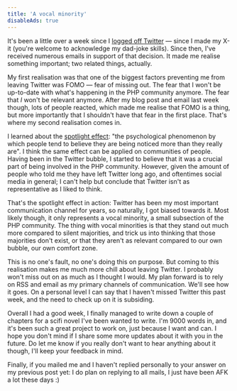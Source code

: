 ```yaml
---
title: 'A vocal minority'
disableAds: true
---
```


It's been a little over a week since I [logged off Twitter](/blog/twitter-exit) — since I made my X-it (you're welcome to acknowledge my dad-joke skills). Since then, I've received numerous emails in support of that decision. It made me realise something important; two related things, actually.

My first realisation was that one of the biggest factors preventing me from leaving Twitter was FOMO — fear of missing out. The fear that I won't be up-to-date with what's happening in the PHP community anymore. The fear that _I_ won't be relevant anymore. After my blog post and email last week though, lots of people reacted, which made me realise that FOMO is a thing, but more importantly that I shouldn't have that fear in the first place. That's where my second realisation comes in.

I learned about the [spotlight effect](https://en.wikipedia.org/wiki/Spotlight_effect): "the psychological phenomenon by which people tend to believe they are being noticed more than they really are". I think the same effect can be applied on communities of people. Having been in the Twitter bubble, I started to believe that it was a crucial part of being involved in the PHP community. However, given the amount of people who told me they have left Twitter long ago, and oftentimes social media in general; I can't help but conclude that Twitter isn't as representative as I liked to think. 

That's the spotlight effect in action: Twitter has been my most important communication channel for years, so naturally, I got biased towards it. Most likely though, it only represents a vocal minority, a small subsection of the PHP community. The thing with vocal minorities is that they stand out much more compared to silent majorities, and trick us into thinking that those majorities don't exist, or that they aren't as relevant compared to our own bubble, our own comfort zone.

This is no one's fault, no one's doing this on purpose. But coming to this realisation makes me much more chill about leaving Twitter. I probably won't miss out on as much as I thought I would. My plan forward is to rely on RSS and email as my primary channels of communication. We'll see how it goes. On a personal level I can say that I haven't missed Twitter this past week, and the need to check up on it is subsiding.

Overall I had a good week, I finally managed to write down a couple of chapters for a scifi novel I've been wanted to write. I'm 9000 words in, and it's been such a great project to work on, just because I want and can. I hope you don't mind if I share some more updates about it with you in the future. Do let me know if you really don't want to hear anything about it though, I'll keep your feedback in mind.

Finally, if you mailed me and I haven't replied personally to your answer on my previous post yet: I do plan on replying to all mails, I just have been AFK a lot these days :)